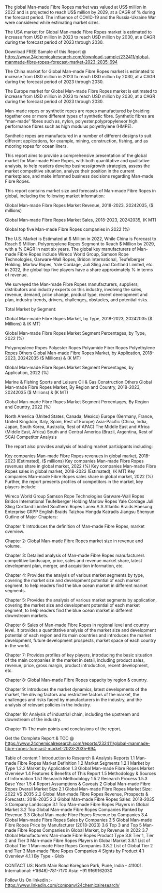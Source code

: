 The global Man-made Fibre Ropes market was valued at US$ million in 2022 and is projected to reach US$ million by 2029, at a CAGR of % during the forecast period. The influence of COVID-19 and the Russia-Ukraine War were considered while estimating market sizes.

The USA market for Global Man-made Fibre Ropes market is estimated to increase from USD million in 2023 to reach USD million by 2030, at a CAGR during the forecast period of 2023 through 2030.

Download FREE Sample of this Report @ https://www.24chemicalresearch.com/download-sample/232411/global-manmade-fibre-ropes-forecast-market-2023-2035-694

The China market for Global Man-made Fibre Ropes market is estimated to increase from USD million in 2023 to reach USD million by 2030, at a CAGR during the forecast period of 2023 through 2030.

The Europe market for Global Man-made Fibre Ropes market is estimated to increase from USD million in 2023 to reach USD million by 2030, at a CAGR during the forecast period of 2023 through 2030.

Man-made ropes or synthetic ropes are ropes manufactured by braiding together one or more different types of synthetic fibre. Synthetic fibres are “man-made” fibres such as, nylon, polyester,polypropyleneor high performance fibres such as high modulus polyethylene (HMPE).

Synthetic ropes are manufactured in a number of different designs to suit different applications, for example, mining, construction, fishing, and as mooring ropes for ocean liners.

This report aims to provide a comprehensive presentation of the global market for Man-made Fibre Ropes, with both quantitative and qualitative analysis, to help readers develop business/growth strategies, assess the market competitive situation, analyze their position in the current marketplace, and make informed business decisions regarding Man-made Fibre Ropes.

This report contains market size and forecasts of Man-made Fibre Ropes in global, including the following market information:

Global Man-made Fibre Ropes Market Revenue, 2018-2023, 20242035, ($ millions)

Global Man-made Fibre Ropes Market Sales, 2018-2023, 20242035, (K MT)

Global top five Man-made Fibre Ropes companies in 2022 (%)

The U.S. Market is Estimated at $ Million in 2022, While China is Forecast to Reach $ Million.
Polypropylene Ropes Segment to Reach $ Million by 2029, with a % CAGR in next six years.
The global key manufacturers of Man-made Fibre Ropes include Wireco World Group, Samson Rope Technologies, Garware-Wall Ropes, Bridon International, Teufelberger Holding, Marlow Ropes, Yale Cordage, Juli Sling and Cortland Limited, etc. in 2022, the global top five players have a share approximately % in terms of revenue.

We surveyed the Man-made Fibre Ropes manufacturers, suppliers, distributors and industry experts on this industry, involving the sales, revenue, demand, price change, product type, recent development and plan, industry trends, drivers, challenges, obstacles, and potential risks.

Total Market by Segment:

Global Man-made Fibre Ropes Market, by Type, 2018-2023, 20242035 ($ Millions) & (K MT)

Global Man-made Fibre Ropes Market Segment Percentages, by Type, 2022 (%)

Polypropylene Ropes
Polyester Ropes
Polyamide Fiber Ropes
Polyethylene Ropes
Others
Global Man-made Fibre Ropes Market, by Application, 2018-2023, 20242035 ($ Millions) & (K MT)

Global Man-made Fibre Ropes Market Segment Percentages, by Application, 2022 (%)

Marine & Fishing
Sports and Leisure
Oil & Gas
Construction
Others
Global Man-made Fibre Ropes Market, By Region and Country, 2018-2023, 20242035 ($ Millions) & (K MT)

Global Man-made Fibre Ropes Market Segment Percentages, By Region and Country, 2022 (%)

North America (United States, Canada, Mexico)
Europe (Germany, France, United Kingdom, Italy, Spain, Rest of Europe)
Asia-Pacific (China, India, Japan, South Korea, Australia, Rest of APAC)
The Middle East and Africa (Middle East, Africa)
South and Central America (Brazil, Argentina, Rest of SCA)
Competitor Analysis

The report also provides analysis of leading market participants including:

Key companies Man-made Fibre Ropes revenues in global market, 2018-2023 (Estimated), ($ millions)
Key companies Man-made Fibre Ropes revenues share in global market, 2022 (%)
Key companies Man-made Fibre Ropes sales in global market, 2018-2023 (Estimated), (K MT)
Key companies Man-made Fibre Ropes sales share in global market, 2022 (%)
Further, the report presents profiles of competitors in the market, key players include:

Wireco World Group
Samson Rope Technologies
Garware-Wall Ropes
Bridon International
Teufelberger Holding
Marlow Ropes
Yale Cordage
Juli Sling
Cortland Limited
Southern Ropes
Lanex A.S
Atlantic Braids
Haesung Enterprise
GRPP
English Braids
Taizhou Hongda
Katradis
Jiangsu Shenyun
Outline of Major Chapters:

Chapter 1: Introduces the definition of Man-made Fibre Ropes, market overview.

Chapter 2: Global Man-made Fibre Ropes market size in revenue and volume.

Chapter 3: Detailed analysis of Man-made Fibre Ropes manufacturers competitive landscape, price, sales and revenue market share, latest development plan, merger, and acquisition information, etc.

Chapter 4: Provides the analysis of various market segments by type, covering the market size and development potential of each market segment, to help readers find the blue ocean market in different market segments.

Chapter 5: Provides the analysis of various market segments by application, covering the market size and development potential of each market segment, to help readers find the blue ocean market in different downstream markets.

Chapter 6: Sales of Man-made Fibre Ropes in regional level and country level. It provides a quantitative analysis of the market size and development potential of each region and its main countries and introduces the market development, future development prospects, market space of each country in the world.

Chapter 7: Provides profiles of key players, introducing the basic situation of the main companies in the market in detail, including product sales, revenue, price, gross margin, product introduction, recent development, etc.

Chapter 8: Global Man-made Fibre Ropes capacity by region & country.

Chapter 9: Introduces the market dynamics, latest developments of the market, the driving factors and restrictive factors of the market, the challenges and risks faced by manufacturers in the industry, and the analysis of relevant policies in the industry.

Chapter 10: Analysis of industrial chain, including the upstream and downstream of the industry.

Chapter 11: The main points and conclusions of the report.

Get the Complete Report & TOC @ https://www.24chemicalresearch.com/reports/232411/global-manmade-fibre-ropes-forecast-market-2023-2035-694

Table of content
1 Introduction to Research & Analysis Reports
1.1 Man-made Fibre Ropes Market Definition
1.2 Market Segments
1.2.1 Market by Type
1.2.2 Market by Application
1.3 Global Man-made Fibre Ropes Market Overview
1.4 Features & Benefits of This Report
1.5 Methodology & Sources of Information
1.5.1 Research Methodology
1.5.2 Research Process
1.5.3 Base Year
1.5.4 Report Assumptions & Caveats
2 Global Man-made Fibre Ropes Overall Market Size
2.1 Global Man-made Fibre Ropes Market Size: 2022 VS 2035
2.2 Global Man-made Fibre Ropes Revenue, Prospects & Forecasts: 2018-2035
2.3 Global Man-made Fibre Ropes Sales: 2018-2035
3 Company Landscape
3.1 Top Man-made Fibre Ropes Players in Global Market
3.2 Top Global Man-made Fibre Ropes Companies Ranked by Revenue
3.3 Global Man-made Fibre Ropes Revenue by Companies
3.4 Global Man-made Fibre Ropes Sales by Companies
3.5 Global Man-made Fibre Ropes Price by Manufacturer (2018-2023)
3.6 Top 3 and Top 5 Man-made Fibre Ropes Companies in Global Market, by Revenue in 2022
3.7 Global Manufacturers Man-made Fibre Ropes Product Type
3.8 Tier 1, Tier 2 and Tier 3 Man-made Fibre Ropes Players in Global Market
3.8.1 List of Global Tier 1 Man-made Fibre Ropes Companies
3.8.2 List of Global Tier 2 and Tier 3 Man-made Fibre Ropes Companies
4 Sights by Product
4.1 Overview
4.1.1 By Type - Glob

CONTACT US:
North Main Road Koregaon Park, Pune, India - 411001.
International: +1(646)-781-7170
Asia: +91 9169162030

Follow Us On linkedin :- https://www.linkedin.com/company/24chemicalresearch/
